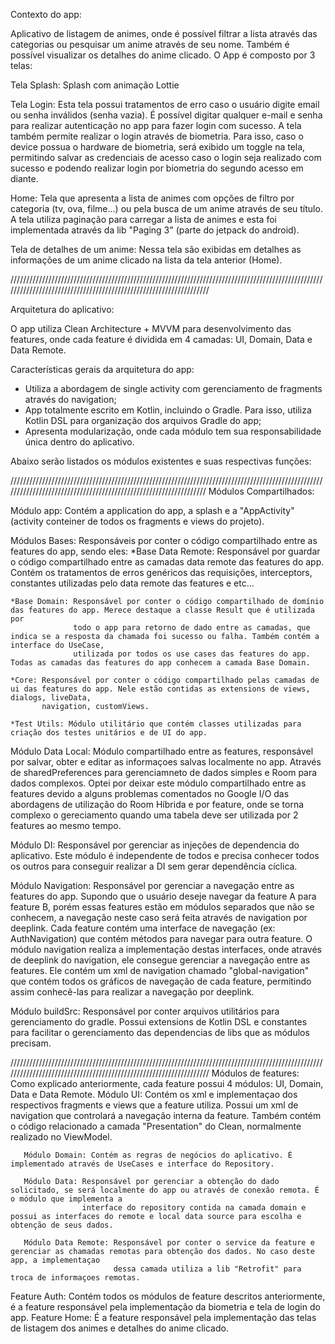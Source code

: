 Contexto do app:

Aplicativo de listagem de animes, onde é possível filtrar a lista através das categorias ou pesquisar um anime através de seu nome. Também é possível visualizar os
detalhes do anime clicado. O App é composto por 3 telas:

Tela Splash: Splash com animação Lottie

Tela Login: Esta tela possui tratamentos de erro caso o usuário digite email ou senha inválidos (senha vazia). É possível digitar qualquer e-mail e senha para 
realizar autenticação no app para fazer login com sucesso. A tela também permite realizar o login através de biometria. Para isso, caso o device possua o hardware
de biometria, será exibido um toggle na tela, permitindo salvar as credenciais de acesso caso o login seja realizado com sucesso e podendo realizar login por
biometria do segundo acesso em diante.

Home: Tela que apresenta a lista de animes com opções de filtro por categoria (tv, ova, filme...) ou pela busca de um anime através de seu título. A tela utiliza
paginação para carregar a lista de animes e esta foi implementada através da lib "Paging 3" (parte do jetpack do android).

Tela de detalhes de um anime: Nessa tela são exibidas em detalhes as informações de um anime clicado na lista da tela anterior (Home).

//////////////////////////////////////////////////////////////////////////////////////////////////////////////////////////////////////////////////////////////////

Arquitetura do aplicativo:

O app utiliza Clean Architecture + MVVM para desenvolvimento das features, onde cada feature é dividida em 4 camadas: UI, Domain, Data e Data Remote. 

Características gerais da arquitetura do app:

* Utiliza a abordagem de single activity com gerenciamento de fragments através do navigation; 
* App totalmente escrito em Kotlin, incluindo o Gradle. Para isso, utiliza Kotlin DSL para organização dos arquivos Gradle do app;
* Apresenta modularização, onde cada módulo tem sua responsabilidade única dentro do aplicativo.

Abaixo serão listados os módulos existentes e suas respectivas funções:

/////////////////////////////////////////////////////////////////////////////////////////////////////////////////////////////////////////////////////////////////
Módulos Compartilhados:

Módulo app: Contém a application do app, a splash e a "AppActivity" (activity conteiner de todos os fragments e views do projeto).

Módulos Bases: Responsáveis por conter o código compartilhado entre as features do app, sendo eles:
    *Base Data Remote: Responsável por guardar o código compartilhado entre as camadas data remote das features do app. Contém os tratamentos de erros genéricos 
                       das requisições, interceptors, constantes utilizadas pelo data remote das features e etc...
      
    *Base Domain: Responsável por conter o código compartilhado de domínio das features do app. Merece destaque a classe Result que é utilizada por
                  todo o app para retorno de dado entre as camadas, que indica se a resposta da chamada foi sucesso ou falha. Também contém a interface do UseCase,
                  utilizada por todos os use cases das features do app. Todas as camadas das features do app conhecem a camada Base Domain.
                  
    *Core: Responsável por conter o código compartilhado pelas camadas de ui das features do app. Nele estão contidas as extensions de views, dialogs, liveData,
           navigation, customViews.
           
    *Test Utils: Módulo utilitário que contém classes utilizadas para criação dos testes unitários e de UI do app.
    
Módulo Data Local: Módulo compartilhado entre as features, responsável por salvar, obter e editar as informaçoes salvas localmente no app. Através de 
                   sharedPreferences para gerenciamneto de dados simples e Room para dados complexos. Optei por deixar este módulo compartilhado entre as features
                   devido a alguns problemas comentados no Google I/O das abordagens de utilização do Room Híbrida e por feature, onde se torna complexo o
                   gereciamento quando uma tabela deve ser utilizada por 2 features ao mesmo tempo.
                   
 Módulo DI: Responsável por gerenciar as injeções de dependencia do aplicativo. Este módulo é independente de todos e precisa conhecer todos os outros para 
            conseguir realizar a DI sem gerar dependência cíclica.
            
 Módulo Navigation: Responsável por gerenciar a navegação entre as features do app. Supondo que o usuário deseje navegar da feature A para feature B, porém essas
                    features estão em módulos separados que não se conhecem, a navegação neste caso será feita através de navigation por deeplink. Cada feature
                    contém uma interface de navegação (ex: AuthNavigation) que contém métodos para navegar para outra feature. O módulo navigation realiza a
                    implementação destas interfaces, onde através de deeplink do navigation, ele consegue gerenciar a navegação entre as features.
                    Ele contém um xml de navigation chamado "global-navigation" que contém todos os gráficos de navegação de cada feature, permitindo assim 
                    conhecê-las para realizar a navegação por deeplink.
                    
 Módulo buildSrc: Responsável por conter arquivos utilitários para gerenciamento do gradle. Possui extensions de Kotlin DSL e constantes para facilitar o 
                  gerenciamento das dependencias de libs que as módulos precisam.
                  
                  
//////////////////////////////////////////////////////////////////////////////////////////////////////////////////////////////////////////////////////////////////
 Módulos de features: Como explicado anteriormente, cada feature possui 4 módulos: UI, Domain, Data e Data Remote. 
       Módulo UI: Contém os xml e implementaçao dos respectivos fragments e views que a feature utiliza. Possui um xml de navigation que controlará a navegação
                  interna da feature. Também contém o código relacionado a camada "Presentation" do Clean, normalmente realizado no ViewModel.
                  
       Módulo Domain: Contém as regras de negócios do aplicativo. É implementado através de UseCases e interface do Repository.
       
       Módulo Data: Responsável por gerenciar a obtenção do dado solicitado, se será localmente do app ou através de conexão remota. É o módulo que implementa a
                    interface do repository contida na camada domain e possui as interfaces do remote e local data source para escolha e obtenção de seus dados.
                    
       Módulo Data Remote: Responsável por conter o service da feature e gerenciar as chamadas remotas para obtenção dos dados. No caso deste app, a implementaçao
                           dessa camada utiliza a lib "Retrofit" para troca de informaçoes remotas.
                           
 
 Feature Auth: Contém todos os módulos de feature descritos anteriormente, é a feature responsável pela implementação da biometria e tela de login do app.
 Feature Home: É a feature responsável pela implementação das telas de listagem dos animes e detalhes do anime clicado.
